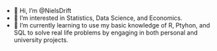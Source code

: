 - 👋 Hi, I’m @NielsDrift
- 👀 I’m interested in Statistics, Data Science, and Economics.
- 🌱 I’m currently learning to use my basic knowledge of R, Ptyhon, and SQL to solve real life problems by engaging in both personal and university projects.


<!---
NielsDrift/NielsDrift is a ✨ special ✨ repository because its `README.md` (this file) appears on your GitHub profile.
You can click the Preview link to take a look at your changes.
--->
